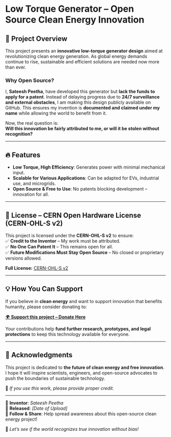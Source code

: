 # Low Torque Generator – Open Source Clean Energy Innovation  

## 🚀 Project Overview  
This project presents an **innovative low-torque generator design** aimed at revolutionizing clean energy generation. As global energy demands continue to rise, sustainable and efficient solutions are needed now more than ever.  

### **Why Open Source?**  
I, **Sateesh Peetha**, have developed this generator but **lack the funds to apply for a patent**. Instead of delaying progress due to **24/7 surveillance and external obstacles**, I am making this design publicly available on GitHub. This ensures my invention is **documented and claimed under my name** while allowing the world to benefit from it.  

Now, the real question is:  
**Will this innovation be fairly attributed to me, or will it be stolen without recognition?**  

---

## 🔥 Features  
- **Low Torque, High Efficiency**: Generates power with minimal mechanical input.  
- **Scalable for Various Applications**: Can be adapted for EVs, industrial use, and microgrids.  
- **Open Source & Free to Use**: No patents blocking development – innovation for all.  

---

## 📜 License – CERN Open Hardware License (CERN-OHL-S v2)  
This project is licensed under the **CERN-OHL-S v2** to ensure:  
✅ **Credit to the Inventor** – My work must be attributed.  
✅ **No One Can Patent It** – This remains open for all.  
✅ **Future Modifications Must Stay Open Source** – No closed or proprietary versions allowed.  

**Full License:** [CERN-OHL-S v2](https://ohwr.org/cern_ohl_s_v2.txt)  

---

## 💡 How You Can Support  
If you believe in **clean energy** and want to support innovation that benefits humanity, please consider donating to:  

[🌍 **Support this project – Donate Here**](https://dhope.org/donation)  

Your contributions help **fund further research, prototypes, and legal protections** to keep this technology available for everyone.  

---

## 🤝 Acknowledgments  
This project is dedicated to **the future of clean energy and free innovation**. I hope it will inspire scientists, engineers, and open-source advocates to push the boundaries of sustainable technology.  

📌 *If you use this work, please provide proper credit.*  

---

🔧 **Inventor**: *Sateesh Peetha*  
📅 **Released**: *[Date of Upload]*  
📢 **Follow & Share**: Help spread awareness about this open-source clean energy project!  

🚀 *Let’s see if the world recognizes true innovation without bias!*  
